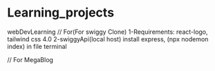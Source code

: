 # Learning_projects
webDevLearning
// For(For swiggy Clone)
1-Requirements:
react-logo, tailwind css 4.0
2-swiggyApi(local host)
install express, (npx nodemon index) in file terminal


// For MegaBlog
